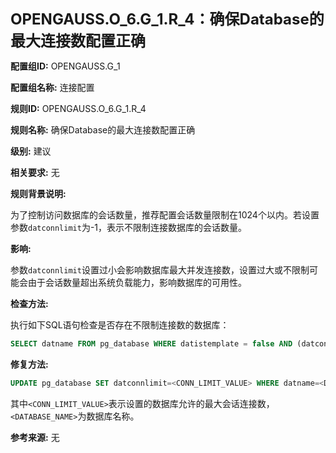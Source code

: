 **<font size="5">OPENGAUSS.O_6.G_1.R_4：确保Database的最大连接数配置正确</font>**

**配置组ID:**
OPENGAUSS.G_1

**配置组名称:**
连接配置

**规则ID:**
OPENGAUSS.O_6.G_1.R_4

**规则名称:**
确保Database的最大连接数配置正确

**级别:**
建议

**相关要求:**
无

**规则背景说明:**

为了控制访问数据库的会话数量，推荐配置会话数量限制在1024个以内。若设置参数`datconnlimit`为-1，表示不限制连接数据库的会话数量。

**影响:**

参数`datconnlimit`设置过小会影响数据库最大并发连接数，设置过大或不限制可能会由于会话数量超出系统负载能力，影响数据库的可用性。

**检查方法:**

执行如下SQL语句检查是否存在不限制连接数的数据库：

```sql
SELECT datname FROM pg_database WHERE datistemplate = false AND (datconnlimit = -1 OR datconnlimit > 1024);
```

**修复方法:**

```sql
UPDATE pg_database SET datconnlimit=<CONN_LIMIT_VALUE> WHERE datname=<DATABASE_NAME>;
```

其中`<CONN_LIMIT_VALUE>`表示设置的数据库允许的最大会话连接数，`<DATABASE_NAME>`为数据库名称。

**参考来源:**
无